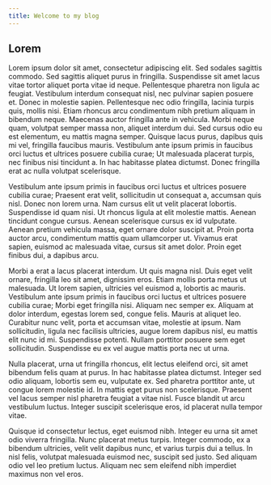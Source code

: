 ```yaml
---
title: Welcome to my blog
---
```


## Lorem

Lorem ipsum dolor sit amet, consectetur adipiscing elit. Sed sodales sagittis commodo. Sed sagittis aliquet purus in fringilla. Suspendisse sit amet lacus vitae tortor aliquet porta vitae id neque. Pellentesque pharetra non ligula ac feugiat. Vestibulum interdum consequat nisl, nec pulvinar sapien posuere et. Donec in molestie sapien. Pellentesque nec odio fringilla, lacinia turpis quis, mollis nisi. Etiam rhoncus arcu condimentum nibh pretium aliquam in bibendum neque. Maecenas auctor fringilla ante in vehicula. Morbi neque quam, volutpat semper massa non, aliquet interdum dui. Sed cursus odio eu est elementum, eu mattis magna semper. Quisque lacus purus, dapibus quis mi vel, fringilla faucibus mauris. Vestibulum ante ipsum primis in faucibus orci luctus et ultrices posuere cubilia curae; Ut malesuada placerat turpis, nec finibus nisi tincidunt a. In hac habitasse platea dictumst. Donec fringilla erat ac nulla volutpat scelerisque.

Vestibulum ante ipsum primis in faucibus orci luctus et ultrices posuere cubilia curae; Praesent erat velit, sollicitudin ut consequat a, accumsan quis nisl. Donec non lorem urna. Nam cursus elit ut velit placerat lobortis. Suspendisse id quam nisi. Ut rhoncus ligula at elit molestie mattis. Aenean tincidunt congue cursus. Aenean scelerisque cursus ex id vulputate. Aenean pretium vehicula massa, eget ornare dolor suscipit at. Proin porta auctor arcu, condimentum mattis quam ullamcorper ut. Vivamus erat sapien, euismod ac malesuada vitae, cursus sit amet dolor. Proin eget finibus dui, a dapibus arcu.

Morbi a erat a lacus placerat interdum. Ut quis magna nisl. Duis eget velit ornare, fringilla leo sit amet, dignissim eros. Etiam mollis porta metus ut malesuada. Ut lorem sapien, ultricies vel euismod a, lobortis ac mauris. Vestibulum ante ipsum primis in faucibus orci luctus et ultrices posuere cubilia curae; Morbi eget fringilla nisi. Aliquam nec semper ex. Aliquam at dolor interdum, egestas lorem sed, congue felis. Mauris at aliquet leo. Curabitur nunc velit, porta et accumsan vitae, molestie at ipsum. Nam sollicitudin, ligula nec facilisis ultricies, augue lorem dapibus nisl, eu mattis elit nunc id mi. Suspendisse potenti. Nullam porttitor posuere sem eget sollicitudin. Suspendisse eu ex vel augue mattis porta nec ut urna.

Nulla placerat, urna ut fringilla rhoncus, elit lectus eleifend orci, sit amet bibendum felis quam at purus. In hac habitasse platea dictumst. Integer sed odio aliquam, lobortis sem eu, vulputate ex. Sed pharetra porttitor ante, ut congue lorem molestie id. In mattis eget purus non scelerisque. Praesent vel lacus semper nisl pharetra feugiat a vitae nisl. Fusce blandit ut arcu vestibulum luctus. Integer suscipit scelerisque eros, id placerat nulla tempor vitae.

Quisque id consectetur lectus, eget euismod nibh. Integer eu urna sit amet odio viverra fringilla. Nunc placerat metus turpis. Integer commodo, ex a bibendum ultricies, velit velit dapibus nunc, et varius turpis dui a tellus. In nisl felis, volutpat malesuada euismod nec, suscipit sed justo. Sed aliquam odio vel leo pretium luctus. Aliquam nec sem eleifend nibh imperdiet maximus non vel eros. 

